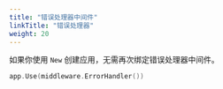 ```yaml
---
title: "错误处理器中间件"
linkTitle: "错误处理器"
weight: 20
---
```


如果你使用 `New` 创建应用，无需再次绑定错误处理器中间件。

```go
app.Use(middleware.ErrorHandler())
```
